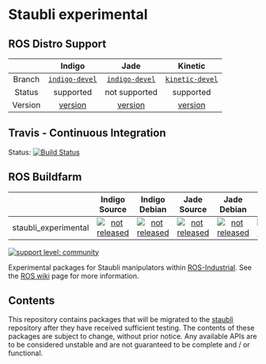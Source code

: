 # Staubli experimental


## ROS Distro Support

|         | Indigo | Jade | Kinetic |
|:-------:|:------:|:----:|:-------:|
| Branch  | [`indigo-devel`](https://github.com/ros-industrial/staubli_experimental/tree/indigo-devel) | [`indigo-devel`](https://github.com/ros-industrial/staubli_experimental/tree/indigo-devel) | [`kinetic-devel`](https://github.com/ros-industrial/staubli_experimental/tree/kinetic-devel) |
| Status  |  supported | not supported |  supported |
| Version | [version](http://repositories.ros.org/status_page/ros_indigo_default.html?q=staubli_experimental) | [version](http://repositories.ros.org/status_page/ros_jade_default.html?q=staubli_experimental) | [version](http://repositories.ros.org/status_page/ros_kinetic_default.html?q=staubli_experimental) |

## Travis - Continuous Integration

Status: [![Build Status](https://travis-ci.org/ros-industrial/staubli_experimental.svg?branch=kinetic-devel)](https://travis-ci.org/ros-industrial/staubli_experimental)

## ROS Buildfarm

|         | Indigo Source | Indigo Debian | Jade Source | Jade Debian |  Kinetic Source  |  Kinetic Debian |
|:-------:|:-------------------:|:-------------------:|:-------------------:|:-------------------:|:-------------------:|:-------------------:|
| staubli_experimental | [![not released](http://build.ros.org/buildStatus/icon?job=Isrc_uT__staubli_experimental__ubuntu_trusty__source)](http://build.ros.org/view/Isrc_uT/job/Isrc_uT__staubli_experimental__ubuntu_trusty__source/) | [![not released](http://build.ros.org/buildStatus/icon?job=Ibin_uT64__staubli_experimental__ubuntu_trusty_amd64__binary)](http://build.ros.org/view/Ibin_uT64/job/Ibin_uT64__staubli_experimental__ubuntu_trusty_amd64__binary/) | [![not released](http://build.ros.org/buildStatus/icon?job=Jsrc_uT__staubli_experimental__ubuntu_trusty__source)](http://build.ros.org/view/Jsrc_uT/job/Jsrc_uT__staubli_experimental__ubuntu_trusty__source/) | [![not released](http://build.ros.org/buildStatus/icon?job=Jbin_uT64__staubli_experimental__ubuntu_trusty_amd64__binary)](http://build.ros.org/view/Jbin_uT64/job/Jbin_uT64__staubli_experimental__ubuntu_trusty_amd64__binary/) | [![not released](http://build.ros.org/buildStatus/icon?job=Ksrc_uX__staubli_experimental__ubuntu_xenial__source)](http://build.ros.org/view/Ksrc_uX/job/Ksrc_uX__staubli_experimental__ubuntu_xenial__source/) | [![not released](http://build.ros.org/buildStatus/icon?job=Kbin_uX64__staubli_experimental__ubuntu_xenial_amd64__binary)](http://build.ros.org/view/Kbin_uX64/job/Kbin_uX64__staubli_experimental__ubuntu_xenial_amd64__binary/) |


[![support level: community](https://img.shields.io/badge/support%20level-community-lightgray.png)](http://rosindustrial.org/news/2016/10/7/better-supporting-a-growing-ros-industrial-software-platform)

Experimental packages for Staubli manipulators within [ROS-Industrial][].
See the [ROS wiki][] page for more information.


## Contents

This repository contains packages that will be migrated to the [staubli][]
repository after they have received sufficient testing. The contents of
these packages are subject to change, without prior notice. Any available
APIs are to be considered unstable and are not guaranteed to be complete
and / or functional.


[ROS-Industrial]: http://wiki.ros.org/Industrial
[ROS wiki]: http://wiki.ros.org/staubli_experimental
[staubli]: https://github.com/ros-industrial/staubli
